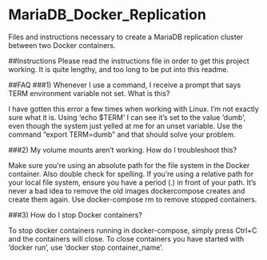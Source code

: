 # MariaDB_Docker_Replication
Files and instructions necessary to create a MariaDB replication cluster between two Docker containers.

##Instructions
Please read the instructions file in order to get this project working. It is quite lengthy, and too long to be put into this readme.

##FAQ
###1) Whenever I use a command, I receive a prompt that says TERM environment variable not set. What is this? 

I have gotten this error a few times when working with Linux. I’m not 
exactly sure what it is. Using ‘echo $TERM’ I can see it’s set to the value 
‘dumb’, even though the system just yelled at me for an unset variable. 
Use the command “export TERM=dumb” and that should solve your 
problem.  

###2) My volume mounts aren’t working. How do I troubleshoot this? 

Make sure you're using an absolute path for the file system in the Docker 
container. Also double check for spelling. If you’re using a relative path for 
your local file system, ensure you have a period (.) in front of your path. 
It’s never a bad idea to remove the old images docker­compose creates 
and create them again. Use docker-compose rm to remove stopped 
containers. 

###3) How do I stop Docker containers? 

To stop docker containers running in docker-compose, simply press 
Ctrl+C and the containers will close. To close containers you have started 
with ‘docker run’, use ‘docker stop container_name’. 
